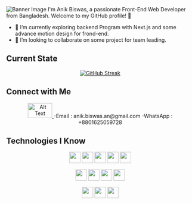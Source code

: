 

<!--
**anik-biswas/anik-biswas** is a ✨ _special_ ✨ repository because its `README.md` (this file) appears on your GitHub profile.
-->
<!-- Your Banner Image -->
<img src="https://i.ibb.co/WxT6P19/Banner2.png" alt="Banner Image">
I'm Anik Biswas, a passionate Front-End Web Developer from Bangladesh. Welcome to my GitHub profile! 🚀

- 🌱 I’m currently exploring backend Program with Next.js and some advance motion design for frond-end.
- 👯 I’m  looking  to collaborate on some project  for team leading.

## Current State
<p align="center">
<a href="https://git.io/streak-stats"><img src="https://github-readme-streak-stats.herokuapp.com?user=anik-biswas&theme=prussian&hide_border=true&border_radius=5&card_width=500" alt="GitHub Streak" /></a>
</p>
<!-- ## Profile 
![GitHub Stats](https://github-readme-stats.vercel.app/api?username=anik-biswas&show_icons=true&count_private=true&theme=prussian) -->





## Connect with Me

<p align="center">
  <a href="https://www.linkedin.com/in/anik-biswas-0019291a8/">
    <img src="https://i.ibb.co/d6cRdcq/linked.png"  height='40' width='65'  alt="Alt Text">
  </a>
  -Email : anik.biswas.an@gmail.com
  -WhatsApp : +8801625059728
    
</p>

## Technologies I Know

<p align="center">
  <img src="https://i.ibb.co/C71k7XQ/html-5.png" height='30' >
  <img src="https://i.ibb.co/sJ6cV0s/css-3.png" height='30' >
  <img src="https://i.ibb.co/Jp97BTw/c.png"  height='30' >
  <img src="https://i.ibb.co/j6d6kMK/letter-c.png"  height='30' >
  <img src="https://i.ibb.co/c87s0Kv/physics.png"  height='30' >
  
  <!-- Add more technology images as needed -->
</p>
<p align="center">
  <img src="https://i.ibb.co/gSmytZw/js.png" height='30' >
  <img src="https://i.ibb.co/QjrMyyY/OIP.jpg" height='30' >
  <img src="https://i.ibb.co/WHFtrYw/bootstrap.png"  height='30' >
  <img src="https://i.ibb.co/tbxJF4b/firebase.jpg"  height='30' >
  
  
  <!-- Add more technology images as needed -->
</p>
<p align="center">
  <img src="https://i.ibb.co/x6dFBZr/mongo.png" height='30' >
  <img src="https://i.ibb.co/Cn2tsbh/OIP-1.jpg" height='30' >
  <img src="https://i.ibb.co/J3PdfTf/mysql.png"  height='30' >
  
  
  <!-- Add more technology images as needed -->
</p>






